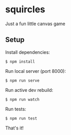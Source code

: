 # squircles
Just a fun little canvas game

## Setup

Install dependencies:

`$ npm install`

Run local server (port 8000):

`$ npm run serve`

Run active dev rebuild:

`$ npm run watch`

Run tests:

`$ npm run test`

That's it!
